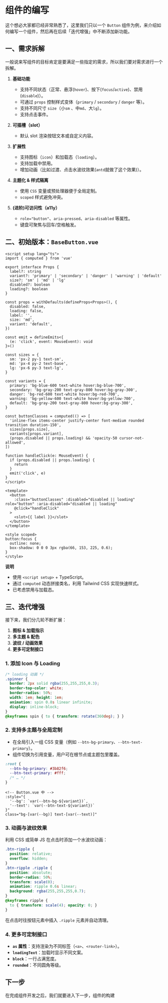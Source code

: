 # 组件的编写

这个想必大家都已经非常熟悉了，这里我们只以一个 `Button` 组件为例，来介绍如何编写一个组件，然后再在后续「迭代增强」中不断添加新功能。

## 一、需求拆解

一般说来写组件的目标肯定是要满足一些指定的需求，所以我们要对需求进行一个拆解。

1. **基础功能**

   * 支持不同状态（正常、悬浮(`hover`)、按下(`focus`/`active`)、禁用(`disable`)）。
   * 可通过 `props` 控制样式变体（`primary` / `secondary` / `danger` 等）。
   * 支持不同尺寸 `size`（小`sm` 、中`md`、大`lg`）。
   * 支持点击事件。

3. **可插槽（slot）**

   * 默认 slot 渲染按钮文本或自定义内容。

4. **扩展性**

   * 支持图标（`icon`）和加载态（`loading`）。
   * 支持加载中禁用。
   * 增加动画（比如过渡、点击水波纹效果(`antd`就做了这个效果)）。

5. **主题化 & 样式隔离**

   * 使用 `CSS` 变量或预处理器便于全局定制。
   * `scoped` 样式避免冲突。

2. **(进阶)可访问性（a11y）**

   * `role="button"`、`aria-pressed`、`aria-disabled` 等属性。
   * 键盘可聚焦与回车/空格触发。

## 二、初始版本：`BaseButton.vue`

```vue
<script setup lang="ts">
import { computed } from 'vue'

export interface Props {
  label?: string
  variant?: 'primary' | 'secondary' | 'danger' | 'warning' | 'default'
  size?: 'sm' | 'md' | 'lg'
  disabled?: boolean
  loading?: boolean
}

const props = withDefaults(defineProps<Props>(), {
  disabled: false,
  loading: false,
  label: '',
  size: 'md',
  variant: 'default',
})

const emit = defineEmits<{
  (e: 'click', event: MouseEvent): void
}>()

const sizes = {
  sm: 'px-2 py-1 text-sm',
  md: 'px-4 py-2 text-base',
  lg: 'px-6 py-3 text-lg',
}

const variants = {
  primary: 'bg-blue-600 text-white hover:bg-blue-700',
  secondary: 'bg-gray-200 text-gray-800 hover:bg-gray-300',
  danger: 'bg-red-600 text-white hover:bg-red-700',
  warning: 'bg-yellow-600 text-white hover:bg-yellow-700',
  default: 'bg-gray-200 text-gray-800 hover:bg-gray-300',
}

const buttonClasses = computed(() => [
  'inline-flex items-center justify-center font-medium rounded transition duration-150',
  sizes[props.size],
  variants[props.variant],
  (props.disabled || props.loading) && 'opacity-50 cursor-not-allowed',
])

function handleClick(e: MouseEvent) {
  if (props.disabled || props.loading) {
    return
  }
  emit('click', e)
}
</script>

<template>
  <button
    :class="buttonClasses" :disabled="disabled || loading" role="button" :aria-disabled="disabled || loading"
    @click="handleClick"
  >
    <slot>{{ label }}</slot>
  </button>
</template>

<style scoped>
button:focus {
  outline: none;
  box-shadow: 0 0 0 3px rgba(66, 153, 225, 0.6);
}
</style>
```

**说明**

* 使用 `<script setup>` + TypeScript。
* 通过 `computed` 动态拼接类名，利用 Tailwind CSS 实现快速样式。
* 已考虑禁用与加载态。

## 三、迭代增强

接下来，我们分几轮不断扩展：

1. **图标 & 加载指示**
2. **多主题 & 配色**
3. **波纹 / 动画效果**
4. **更多可定制接口**

### 1. 添加 Icon 与 Loading

```css
/* loading 动画 */
.spinner {
  border: 2px solid rgba(255,255,255,0.3);
  border-top-color: white;
  border-radius: 50%;
  width: 1em; height: 1em;
  animation: spin 0.8s linear infinite;
  display: inline-block;
}
@keyframes spin { to { transform: rotate(360deg); } }
```

### 2. 支持多主题与全局定制

* 在全局引入一组 CSS 变量（例如 `--btn-bg-primary`、`--btn-text-primary`）。
* 组件切换为引用变量，用户可在根节点或主题包里覆盖。

```css
:root {
  --btn-bg-primary: #3b82f6;
  --btn-text-primary: #fff;
  /* … */
}
```

```vue
<!-- Button.vue 中 -->
:style="{
  '--bg': `var(--btn-bg-${variant})`,
  '--text': `var(--btn-text-${variant})`
}"
class="bg-[var(--bg)] text-[var(--text)]"
```

### 3. 动画与波纹效果

利用 CSS 或简单 JS 在点击时添加一个水波纹动画：

```css
.btn-ripple {
  position: relative;
  overflow: hidden;
}
.btn-ripple .ripple {
  position: absolute;
  border-radius: 50%;
  transform: scale(0);
  animation: ripple 0.6s linear;
  background: rgba(255,255,255,0.7);
}
@keyframes ripple {
  to { transform: scale(4); opacity: 0; }
}
```

在点击时往按钮元素中插入 `.ripple` 元素并自动清理。

### 4. 更多可定制接口

* **`as` 属性**：支持渲染为不同标签（`<a>`、`<router-link>`）。
* **`loadingText`**：加载时显示不同文案。
* **`block`**：一行占满宽度。
* **`rounded`**：不同圆角等级。

## 下一步

在完成组件开发之后，我们就要进入下一步，组件的构建